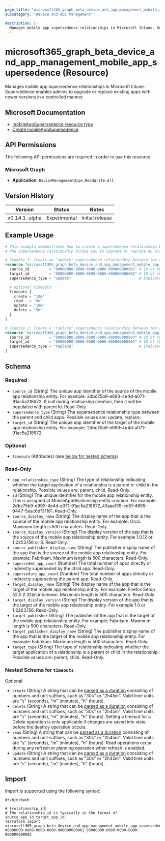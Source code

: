 ```yaml
---
page_title: "microsoft365_graph_beta_device_and_app_management_mobile_app_supersedence Resource - terraform-provider-microsoft365"
subcategory: "Device and App Management"

description: |-
  Manages mobile app supersedence relationships in Microsoft Intune. Supersedence enables admins to upgrade or replace existing apps with newer versions in a controlled manner.
---
```


# microsoft365_graph_beta_device_and_app_management_mobile_app_supersedence (Resource)

Manages mobile app supersedence relationships in Microsoft Intune. Supersedence enables admins to upgrade or replace existing apps with newer versions in a controlled manner.

## Microsoft Documentation

- [mobileAppSupersedence resource type](https://learn.microsoft.com/en-us/graph/api/resources/intune-apps-mobileappsupersedence?view=graph-rest-beta)
- [Create mobileAppSupersedence](https://learn.microsoft.com/en-us/graph/api/intune-apps-mobileapp-post-supersedence?view=graph-rest-beta)

## API Permissions

The following API permissions are required in order to use this resource.

### Microsoft Graph

- **Application**: `DeviceManagementApps.ReadWrite.All`

## Version History

| Version | Status | Notes |
|---------|--------|-------|
| v0.14.1-alpha | Experimental | Initial release |

## Example Usage

```terraform
# This example demonstrates how to create a supersedence relationship between two mobile apps in Intune
# The supersedence relationship allows you to upgrade or replace an older app with a newer version

# Example 1: Create an "update" supersedence relationship between two apps
resource "microsoft365_graph_beta_device_and_app_management_mobile_app_supersedence" "update_example" {
  source_id         = "00000000-0000-0000-0000-000000000001" # ID of the older app version
  target_id         = "00000000-0000-0000-0000-000000000002" # ID of the newer app version
  supersedence_type = "update"                               # Indicates this is an update to the existing app

  # Optional timeouts
  timeouts {
    create = "10m"
    read   = "5m"
    update = "10m"
    delete = "5m"
  }
}

# Example 2: Create a "replace" supersedence relationship between two apps
resource "microsoft365_graph_beta_device_and_app_management_mobile_app_supersedence" "replace_example" {
  source_id         = "00000000-0000-0000-0000-000000000003" # ID of the app being replaced
  target_id         = "00000000-0000-0000-0000-000000000004" # ID of the replacement app
  supersedence_type = "replace"                              # Indicates this app replaces the source app
}
```

<!-- schema generated by tfplugindocs -->
## Schema

### Required

- `source_id` (String) The unique app identifier of the source of the mobile app relationship entity. For example: 2dbc75b9-e993-4e4d-a071-91ac5a218672. If null during relationship creation, then it will be populated with parent Id. Read-Only.
- `supersedence_type` (String) The supersedence relationship type between the parent and child apps. Possible values are: update, replace.
- `target_id` (String) The unique app identifier of the target of the mobile app relationship entity. For example: 2dbc75b9-e993-4e4d-a071-91ac5a218672.

### Optional

- `timeouts` (Attributes) (see [below for nested schema](#nestedatt--timeouts))

### Read-Only

- `app_relationship_type` (String) The type of relationship indicating whether the target application of a relationship is a parent or child in the relationship. Possible values are: parent, child. Read-Only.
- `id` (String) The unique identifier for the mobile app relationship entity. This is assigned at MobileAppRelationship entity creation. For example: 2dbc75b9-e993-4e4d-a071-91ac5a218672_43aaaf35-ce51-4695-9447-5eac6df31161. Read-Only.
- `source_display_name` (String) The display name of the app that is the source of the mobile app relationship entity. For example: Orca. Maximum length is 500 characters. Read-Only.
- `source_display_version` (String) The display version of the app that is the source of the mobile app relationship entity. For example 1.0.12 or 1.2203.156 or 3. Read-Only.
- `source_publisher_display_name` (String) The publisher display name of the app that is the source of the mobile app relationship entity. For example: Fabrikam. Maximum length is 500 characters. Read-Only.
- `superseded_app_count` (Number) The total number of apps directly or indirectly superseded by the child app. Read-Only.
- `superseding_app_count` (Number) The total number of apps directly or indirectly superseding the parent app. Read-Only.
- `target_display_name` (String) The display name of the app that is the target of the mobile app relationship entity. For example: Firefox Setup 52.0.2 32bit.intunewin. Maximum length is 500 characters. Read-Only.
- `target_display_version` (String) The display version of the app that is the target of the mobile app relationship entity. For example 1.0 or 1.2203.156. Read-Only.
- `target_publisher` (String) The publisher of the app that is the target of the mobile app relationship entity. For example: Fabrikam. Maximum length is 500 characters. Read-Only.
- `target_publisher_display_name` (String) The publisher display name of the app that is the target of the mobile app relationship entity. For example: Fabrikam. Maximum length is 500 characters. Read-Only.
- `target_type` (String) The type of relationship indicating whether the target application of a relationship is a parent or child in the relationship. Possible values are: parent, child. Read-Only.

<a id="nestedatt--timeouts"></a>
### Nested Schema for `timeouts`

Optional:

- `create` (String) A string that can be [parsed as a duration](https://pkg.go.dev/time#ParseDuration) consisting of numbers and unit suffixes, such as "30s" or "2h45m". Valid time units are "s" (seconds), "m" (minutes), "h" (hours).
- `delete` (String) A string that can be [parsed as a duration](https://pkg.go.dev/time#ParseDuration) consisting of numbers and unit suffixes, such as "30s" or "2h45m". Valid time units are "s" (seconds), "m" (minutes), "h" (hours). Setting a timeout for a Delete operation is only applicable if changes are saved into state before the destroy operation occurs.
- `read` (String) A string that can be [parsed as a duration](https://pkg.go.dev/time#ParseDuration) consisting of numbers and unit suffixes, such as "30s" or "2h45m". Valid time units are "s" (seconds), "m" (minutes), "h" (hours). Read operations occur during any refresh or planning operation when refresh is enabled.
- `update` (String) A string that can be [parsed as a duration](https://pkg.go.dev/time#ParseDuration) consisting of numbers and unit suffixes, such as "30s" or "2h45m". Valid time units are "s" (seconds), "m" (minutes), "h" (hours).

## Import

Import is supported using the following syntax:

```shell
#!/bin/bash

# {relationship_id}
# The relationship_id is typically in the format of source_app_id_target_app_id
terraform import microsoft365_graph_beta_device_and_app_management_mobile_app_supersedence.example 00000000-0000-0000-0000-000000000001_00000000-0000-0000-0000-000000000002
```

